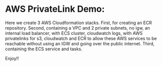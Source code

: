 AWS PrivateLink Demo:
=====================

Here we create 3 AWS Cloudformation stacks.
First, for creating an ECR repository.
Second, containing a VPC and 2 private subnets, no igw, an internal load balancer, with ECS cluster, cloudwatch logs, with AWS privatelinks for s3, cloudwatch and ECR to allow these AWS services to be reachable without using an IGW and going over the public internet.
Third, containing the ECS service and tasks.

Enjoy!!
